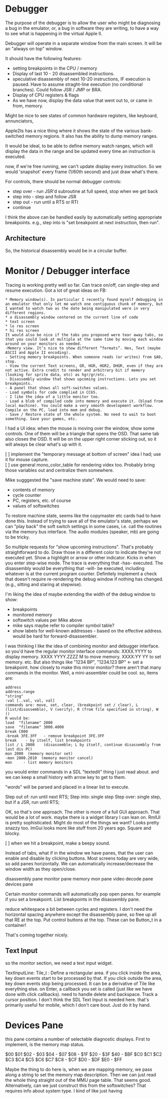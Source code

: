 # Debugger

The purpose of the debugger is to allow the user who might be diagnosing a bug in the emulator, or, a bug in software they are writing, to have a way to see what is happening in the virtual Apple II.

Debugger will operate in a separate window from the main screen. It will be an "always on top" window.

It should have the following features:

* setting breakpoints in the CPU / memory
* Display of last 10 - 20 disassembled instructions.
* speculative disassembly of next 10-20 instructions, IF execution is paused. Have to assume straght-line execution (no conditional branches). Could follow JSR / JMP or BRA.
* Display of CPU registers & flags
* As we have now, display the data value that went out to, or came in from, memory.

Might be nice to see states of common hardware registers, like keyboard, annunciators, 

Apple2ts has a nice thing where it shows the state of the various bank-switched memory regions. It also has the ability to dump memory ranges.

It would be ideal, to be able to define memory watch ranges, which will display the data in the range and be updated every time an instruction is executed.

now, if we're free running, we can't update display every instruction. So we would 'snapshot' every frame (1/60th second) and just draw what's there.

For controls, there should be normal debugger controls:
* step over - run JSR'd subroutine at full speed, stop when we get back
* step into - step and follow JSR
* step out - run until a RTS or RTI
* continue

I think the above can be handled easily by automatically setting appropriate breakpoints. e.g., step into is "set breakpoint at next instruction, then run".

## Architecture

So, the historical disassembly would be in a circular buffer.


# Monitor / Debugger interface

Tracing is working pretty well so far. Can trace on/off, can single-step and resume execution. Got a lot of great ideas on FB:
```
* Memory window(s). In particular I recently found myself debugging in an emulator that only let me watch one contiguous chunk of memory, but I wanted to watch two as the date being manipulated were in very different regions.
* a disassembly window centered on the current line of code
* text screen
* lo res screen
* hi res screen
It would also be nice if the tabs you proposed were tear away tabs, so that you could look at multiple at the same time by moving each window around on your monitors as needed.
-Memory view. It’s nice to show different “formats”. Hex, Text (maybe ASCII and Apple II encoding).
- Setting memory breakpoints. When someone reads (or writes) from $A0, stop.
- View the current Text screens, GR, HGR, HGR2, DHGR, even if they are not active. Extra credit to render and arbitrary bit if memory (looking for sprite data, etc) as hgr/gr/etc.
- Disassembly window that shows upcoming instructions. Lets you set breakpoints.
- A panel that shows all soft-switches values.
- Load symbols for code complied in CC65.
- I like the idea of a little monitor too.
- Load a blob of compiled code into memory and execute it. (bload from local machine). You could make a very smooth development workflow. Compile on the PC, load into mem and debug.
- Save / Restore state of the whole system. No need to wait to boot something. Save your games, etc.
```

I had a UI idea: when the mouse is moving over the window, show some controls. One of them will be a triangle that opens the OSD. That same tab also closes the OSD. It will be on the upper right corner sticking out, so it will always be clear what's up with it.

[ ] implement the "temporary message at bottom of screen" idea I had; use it for mouse capture.   
[ ] use general mono_color_table for rendering videx too. Probably bring those variables out and centralize them somewhere.  

Mike sugggested the "save machine state". We would need to save:
* contents of memory
* cycle counter
* PC, registers, etc. of course
* values of softswitches

To restore machine state, seems like the copymaster etc cards had to have done this. Instead of trying to save all of the emulator's state, perhaps we can "play back" the soft switch settings in some cases, i.e. call the routines via the memory bus interface. The audio modules (speaker, mb) are going to be tricky.

So multiple requests for "show upcoming instructions". That's probably straightforward to do. Draw those in a different color to indicate they're not executed yet. Show a highlight or arrow or other indicator. Kicks in when you enter step-wise mode. The trace is everything that -has- executed. The disassembly would be everything that -will- be executed, including whatever is at the current program counter.
Definitely implement a check that doesn't require re-rendering the debug window if nothing has changed. (e.g., sitting and staring at stepwise).

I'm liking the idea of maybe extending the width of the debug window to show:
* breakpoints
* monitored memory
* softswitch values per Mike above
* mike says maybe refer to compiler symbol table?
* show labels for well-known addresses - based on the effective address. would be hard for forward-disassembler.

I was thinking I like the idea of combining monitor and debugger interface. so you'd have the regular monitor interface commands: 
XXXX.YYYY to display memory. 
XXXX YYYY.ZZZZ M to move memory. XXXX:YY YY to set memory. etc.
But also things like "1234 BP", "1234.123 BP" <- set a breakpoint. 
how closely to make this mirror monitor? there aren't that many commands in the monitor. Well, a mini-assembler could be cool.
so, items are:
```
address
address.range
"string"
:val [..val, val, val]
commands are: move, set, clear, (breakpoint set / clear), L (list/disassemble), V (verify), R (from file specified in string), W ()
R would be:
load  "filename" 2000
save  "filename" 3000.4000
break C000
-break 3FE.3FF   - remove breakpoint 3FE.3FF
break    - by itself, list breakpoints
list / L 2000    (disassemble; L by itself, continue disassembly from last dis PC)
mon 2000  (memory monitor set)
-mon 2000.2010  (memory monitor cancel)
mon     - list memory monitors
```

you would enter commands in a SDL "textedit" thing I just read about. and we can keep a small history with arrow key to get to them.

"words" will be parsed and placed in a linear list to execute.

Step out of: run until next RTS;
Step into: single step
Step over: single step, but if a JSR, run until RTS;

OK, so that's one approach. The other is more of a full GUI approach. That would be a lot of work. maybe there is a widget library I can lean on.
RmlUI is pretty sophisticated. Might do most of the things we want? Looks pretty snazzy too. ImGui looks more like stuff from 20 years ago. Square and blocky.

[ ] when we hit a breakpoint, make a beepy sound.  

Instead of tabs, what if in the window we have panes, that the user can enable and disable by clicking buttons. Most screens today are very wide, so add panes horizontally. We can automatically increase/decrease the window width as they open/close.

disassembly pane
monitor pane
memory mon pane
video decode pane
devices pane

Certain monitor commands will automatically pop open panes. for example if you set a breakpoint.
List breakpoints in the disassembly pane.

reduce whitespace a bit between cycles and registers.
I don't need the horizontal spacing anywhere except the disassembly pane, so free up all that RE at the top.
Put control buttons at the top. These can be Button_t in a container!

That's coming together nicely.

## Text Input

so the monitor section, we need a text input widget. 

TextInputLine: Tile_t : Define a rectangular area. if you click inside the area, key down events start to be processed by that. If you click outside the area, key down events stop being processed. It can be a derivative of Tile like everything else. on Enter, a callback you set is called (just like we have done with click callbacks). need to handle delete and backspace. Track a cursor position. I don't think the SDL Text Input is needed here. that's primarily useful for mobile, which I don't care bout. Just do it by hand.

# Devices Pane

this pane contains a number of selectable diagnostic displays. First to implement, is the memory map status.

$00
$01
$02 - $03
$04 - $07
$08 - $1F
$20 - $3F
$40 - $BF
$C0
$C1
$C2
$C3
$C4
$C5
$C6
$C7
$C8 - $CF
$D0 - $DF
$E0 - $FF

Maybe the thing to do here is, when we are mapping memory, we pass along a string to set the memory map description. Then we can just read the whole thing straight out of the MMU page table. That seems good.
Alternatively, can we just construct this from the softswitches? That requires info about system type. I kind of like just having 